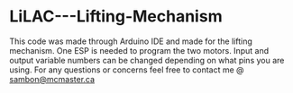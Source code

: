 # LiLAC---Lifting-Mechanism
This code was made through Arduino IDE and made for the lifting mechanism. One ESP is needed to program the two motors.
Input and output variable numbers can be changed depending on what pins you are using.
For any questions or concerns feel free to contact me @ sambon@mcmaster.ca
